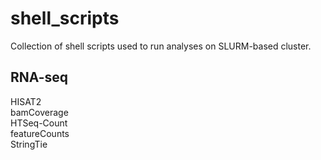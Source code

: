 # shell_scripts
Collection of shell scripts used to run analyses on SLURM-based cluster.

## RNA-seq
HISAT2\
bamCoverage\
HTSeq-Count\
featureCounts\
StringTie
